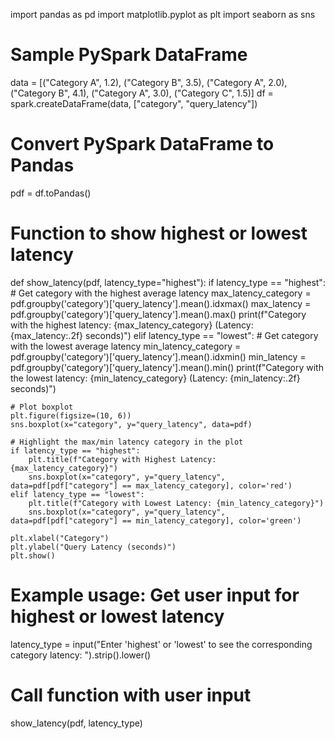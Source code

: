 import pandas as pd
import matplotlib.pyplot as plt
import seaborn as sns

# Sample PySpark DataFrame
data = [("Category A", 1.2), ("Category B", 3.5), ("Category A", 2.0), 
        ("Category B", 4.1), ("Category A", 3.0), ("Category C", 1.5)]
df = spark.createDataFrame(data, ["category", "query_latency"])

# Convert PySpark DataFrame to Pandas
pdf = df.toPandas()

# Function to show highest or lowest latency
def show_latency(pdf, latency_type="highest"):
    if latency_type == "highest":
        # Get category with the highest average latency
        max_latency_category = pdf.groupby('category')['query_latency'].mean().idxmax()
        max_latency = pdf.groupby('category')['query_latency'].mean().max()
        print(f"Category with the highest latency: {max_latency_category} (Latency: {max_latency:.2f} seconds)")
    elif latency_type == "lowest":
        # Get category with the lowest average latency
        min_latency_category = pdf.groupby('category')['query_latency'].mean().idxmin()
        min_latency = pdf.groupby('category')['query_latency'].mean().min()
        print(f"Category with the lowest latency: {min_latency_category} (Latency: {min_latency:.2f} seconds)")

    # Plot boxplot
    plt.figure(figsize=(10, 6))
    sns.boxplot(x="category", y="query_latency", data=pdf)
    
    # Highlight the max/min latency category in the plot
    if latency_type == "highest":
        plt.title(f"Category with Highest Latency: {max_latency_category}")
        sns.boxplot(x="category", y="query_latency", data=pdf[pdf["category"] == max_latency_category], color='red')
    elif latency_type == "lowest":
        plt.title(f"Category with Lowest Latency: {min_latency_category}")
        sns.boxplot(x="category", y="query_latency", data=pdf[pdf["category"] == min_latency_category], color='green')

    plt.xlabel("Category")
    plt.ylabel("Query Latency (seconds)")
    plt.show()

# Example usage: Get user input for highest or lowest latency
latency_type = input("Enter 'highest' or 'lowest' to see the corresponding category latency: ").strip().lower()

# Call function with user input
show_latency(pdf, latency_type)

